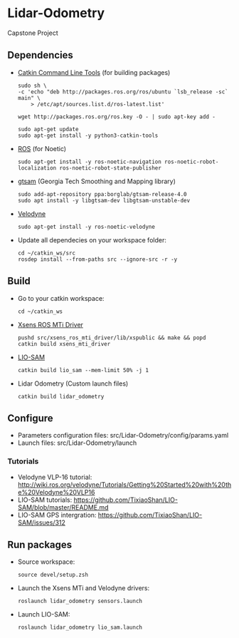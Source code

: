 # Lidar-Odometry
Capstone Project

## Dependencies
- [Catkin Command Line Tools](https://catkin-tools.readthedocs.io) (for building packages)
    ```
    sudo sh \
    -c 'echo "deb http://packages.ros.org/ros/ubuntu `lsb_release -sc` main" \
        > /etc/apt/sources.list.d/ros-latest.list'

    wget http://packages.ros.org/ros.key -O - | sudo apt-key add -

    sudo apt-get update
    sudo apt-get install -y python3-catkin-tools
    ```
- [ROS](http://wiki.ros.org/ROS/Installation) (for Noetic)
    ```
    sudo apt-get install -y ros-noetic-navigation ros-noetic-robot-localization ros-noetic-robot-state-publisher
    ```
- [gtsam](https://gtsam.org/get_started/) (Georgia Tech Smoothing and Mapping library)
    ```
    sudo add-apt-repository ppa:borglab/gtsam-release-4.0
    sudo apt install -y libgtsam-dev libgtsam-unstable-dev
    ```
- [Velodyne](http://wiki.ros.org/velodyne)
    ```
    sudo apt-get install -y ros-noetic-velodyne
    ```
- Update all dependecies on your workspace folder:
    ```
    cd ~/catkin_ws/src
    rosdep install --from-paths src --ignore-src -r -y
    ```
## Build
- Go to your catkin workspace:
    ```
    cd ~/catkin_ws
    ```
- [Xsens ROS MTi Driver](http://wiki.ros.org/xsens_mti_driver)
    ```
    pushd src/xsens_ros_mti_driver/lib/xspublic && make && popd
    catkin build xsens_mti_driver
    ```
- [LIO-SAM](https://github.com/TixiaoShan/LIO-SAM)
    ```
    catkin build lio_sam --mem-limit 50% -j 1
    ```
- Lidar Odometry (Custom launch files)
    ```
    catkin build lidar_odometry
    ```
## Configure
- Parameters configuration files: src/Lidar-Odometry/config/params.yaml
- Launch files: src/Lidar-Odometry/launch
### Tutorials
- Velodyne VLP-16 tutorial: http://wiki.ros.org/velodyne/Tutorials/Getting%20Started%20with%20the%20Velodyne%20VLP16
- LIO-SAM tutorials: https://github.com/TixiaoShan/LIO-SAM/blob/master/README.md
- LIO-SAM GPS intergration: https://github.com/TixiaoShan/LIO-SAM/issues/312

## Run packages
- Source workspace:
    ```
    source devel/setup.zsh
    ```
- Launch the Xsens MTi and Velodyne drivers:
    ```
    roslaunch lidar_odometry sensors.launch
    ```
- Launch LIO-SAM:
    ```
    roslaunch lidar_odometry lio_sam.launch
    ```


    